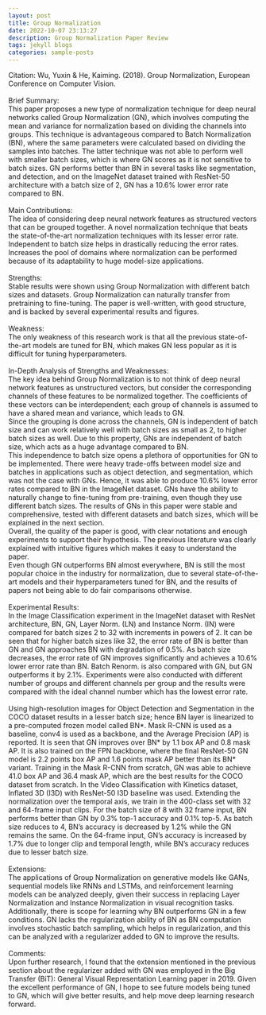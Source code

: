 ```yaml
---
layout: post
title: Group Normalization
date: 2022-10-07 23:13:27
description: Group Normalization Paper Review
tags: jekyll blogs
categories: sample-posts
---
```


Citation: Wu, Yuxin & He, Kaiming. (2018). Group Normalization, European Conference on Computer Vision.<br /><br />
Brief Summary:<br />
This paper proposes a new type of normalization technique for deep neural networks called Group Normalization (GN), which involves computing the mean and variance for normalization based on dividing the channels into groups. This technique is advantageous compared to Batch Normalization (BN), where the same parameters were calculated based on dividing the samples into batches. The latter technique was not able to perform well with smaller batch sizes, which is where GN scores as it is not sensitive to batch sizes. GN performs better than BN in several tasks like segmentation, and detection, and on the ImageNet dataset trained with ResNet-50 architecture with a batch size of 2, GN has a 10.6% lower error rate compared to BN. <br /><br />
Main Contributions:<br />
The idea of considering deep neural network features as structured vectors that can be grouped together.
A novel normalization technique that beats the state-of-the-art normalization techniques with its lesser error rate.
Independent to batch size helps in drastically reducing the error rates.
Increases the pool of domains where normalization can be performed because of its adaptability to huge model-size applications.<br /><br />
Strengths:<br />
Stable results were shown using Group Normalization with different batch sizes and datasets.
Group Normalization can naturally transfer from pretraining to fine-tuning.
The paper is well-written, with good structure, and is backed by several experimental results and figures.<br /><br />
Weakness:<br />
The only weakness of this research work is that all the previous state-of-the-art models are tuned for BN, which makes GN less popular as it is difficult for tuning hyperparameters.<br /><br />
In-Depth Analysis of Strengths and Weaknesses:<br />
The key idea behind Group Normalization is to not think of deep neural network features as unstructured vectors, but consider the corresponding channels of these features to be normalized together. The coefficients of these vectors can be interdependent; each group of channels is assumed to have a shared mean and variance, which leads to GN.<br />
Since the grouping is done across the channels, GN is independent of batch size and can work relatively well with batch sizes as small as 2, to higher batch sizes as well. Due to this property, GNs are independent of batch size, which acts as a huge advantage compared to BN.<br />
This independence to batch size opens a plethora of opportunities for GN to be implemented. There were heavy trade-offs between model size and batches in applications such as object detection, and segmentation, which was not the case with GNs. Hence, it was able to produce 10.6% lower error rates compared to BN in the ImageNet dataset.
GNs have the ability to naturally change to fine-tuning from pre-training, even though they use different batch sizes. The results of GNs in this paper were stable and comprehensive, tested with different datasets and batch sizes, which will be explained in the next section.<br />
Overall, the quality of the paper is good, with clear notations and enough experiments to support their hypothesis. The previous literature was clearly explained with intuitive figures which makes it easy to understand the paper.<br />
Even though GN outperforms BN almost everywhere, BN is still the most popular choice in the industry for normalization, due to several state-of-the-art models and their hyperparameters tuned for BN, and the results of papers not being able to do fair comparisons otherwise.<br /><br />
Experimental Results:<br />
In the Image Classification experiment in the ImageNet dataset with ResNet architecture, BN, GN, Layer Norm. (LN) and Instance Norm. (IN) were compared for batch sizes 2 to 32 with increments in powers of 2. It can be seen that for higher batch sizes like 32, the error rate of BN is better than GN and GN approaches BN with degradation of 0.5%. As batch size decreases, the error rate of GN improves significantly and achieves a 10.6% lower error rate than BN. Batch Renorm. is also compared with GN, but GN outperforms it by 2.1%. Experiments were also conducted with different number of groups and different channels per group and the results were compared with the ideal channel number which has the lowest error rate.<br /><br />
Using high-resolution images for Object Detection and Segmentation in the COCO dataset results in a lesser batch size; hence BN layer is linearized to a pre-computed frozen model called BN*. Mask R-CNN is used as a baseline, conv4 is used as a backbone, and the Average Precision (AP) is reported. It is seen that GN improves over BN* by 1.1 box AP and 0.8 mask AP. It is also trained on the FPN backbone, where the final ResNet-50 GN model is 2.2 points box AP and 1.6 points mask AP better than its BN\* variant. Training in the Mask R-CNN from scratch, GN was able to achieve 41.0 box AP and 36.4 mask AP, which are the best results for the COCO dataset from scratch.
In the Video Classification with Kinetics dataset, Inflated 3D (I3D) with ResNet-50 I3D baseline was used. Extending the normalization over the temporal axis, we train in the 400-class set with 32 and 64-frame input clips. For the batch size of 8 with 32 frame input, BN performs better than GN by 0.3% top-1 accuracy and 0.1% top-5. As batch size reduces to 4, BN’s accuracy is decreased by 1.2% while the GN remains the same. On the 64-frame input, GN’s accuracy is increased by 1.7% due to longer clip and temporal length, while BN’s accuracy reduces due to lesser batch size.<br /><br />
Extensions:<br />
The applications of Group Normalization on generative models like GANs, sequential models like RNNs and LSTMs, and reinforcement learning models can be analyzed deeply, given their success in replacing Layer Normalization and Instance Normalization in visual recognition tasks. Additionally, there is scope for learning why BN outperforms GN in a few conditions. GN lacks the regularization ability of BN as BN computation involves stochastic batch sampling, which helps in regularization, and this can be analyzed with a regularizer added to GN to improve the results. <br /><br />
Comments:<br />
Upon further research, I found that the extension mentioned in the previous section about the regularizer added with GN was employed in the Big Transfer (BiT): General Visual Representation Learning paper in 2019. Given the excellent performance of GN, I hope to see future models being tuned to GN, which will give better results, and help move deep learning research forward.
